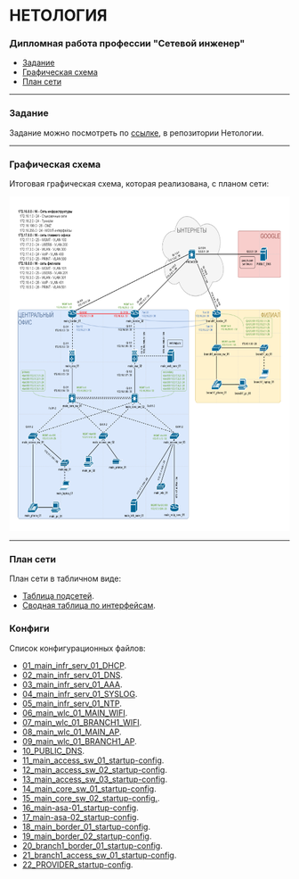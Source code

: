 <h1>  НЕТОЛОГИЯ </h1>
<h3> Дипломная работа профессии "Сетевой инженер" </h3>

- [Задание](#title1)
- [Графическая схема](#title2)
- [План сети](#title3)

---

<h3> <a id="title1"> Задание </a> </h3>

Задание можно посмотреть по [ссылке](https://github.com/netology-code/ntw-diplom/blob/main/README.md), в репозитории Нетологии.

---

<h3> <a id="title2"> Графическая схема </a> </h3>

Итоговая графическая схема, которая реализована, с планом сети:

<img src="source/layout.png" width="800" height="600">

---

<h3> <a id="title3"> План сети </a> </h3>

План сети в табличном виде:
- [Таблица подсетей](source/subnets.md).
- [Сводная таблица по интерфейсам](source/interfaces.md).

<h3> <a id="title4"> Конфиги </a> </h3>

Список конфигурационных файлов:
- [01_main_infr_serv_01_DHCP](configs/01_main_infr_serv_01_DHCP.png).
- [02_main_infr_serv_01_DNS](configs/02_main_infr_serv_01_DNS.png).
- [03_main_infr_serv_01_AAA](configs/03_main_infr_serv_01_AAA.png).
- [04_main_infr_serv_01_SYSLOG](configs/04_main_infr_serv_01_SYSLOG.png).
- [05_main_infr_serv_01_NTP](configs/05_main_infr_serv_01_NTP.png).
- [06_main_wlc_01_MAIN_WIFI](configs/06_main_wlc_01_MAIN_WIFI.png).
- [07_main_wlc_01_BRANCH1_WIFI](configs/07_main_wlc_01_BRANCH1_WIFI.png).
- [08_main_wlc_01_MAIN_AP](configs/08_main_wlc_01_MAIN_AP.png).
- [09_main_wlc_01_BRANCH1_AP](configs/09_main_wlc_01_BRANCH1_AP.png).
- [10_PUBLIC_DNS](configs/10_PUBLIC_DNS.png).
- [11_main_access_sw_01_startup-config](configs/11_main_access_sw_01_startup-config).
- [12_main_access_sw_02_startup-config](configs/12_main_access_sw_02_startup-config).
- [13_main_access_sw_03_startup-config](configs/13_main_access_sw_03_startup-config).
- [14_main_core_sw_01_startup-config](configs/14_main_core_sw_01_startup-config).
- [15_main_core_sw_02_startup-config.](configs/15_main_core_sw_02_startup-config).
- [16_main-asa-01_startup-config](configs/16_main-asa-01_startup-config).
- [17_main-asa-02_startup-config](configs/17_main-asa-02_startup-config).
- [18_main_border_01_startup-config](configs/18_main_border_01_startup-config).
- [19_main_border_02_startup-config](configs/19_main_border_02_startup-config).
- [20_branch1_border_01_startup-config](configs/20_branch1_border_01_startup-config).
- [21_branch1_access_sw_01_startup-config](configs/21_branch1_access_sw_01_startup-config).
- [22_PROVIDER_startup-config](configs/22_PROVIDER_startup-config).

